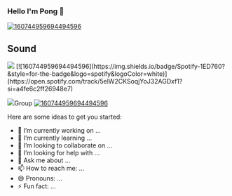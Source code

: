 ### Hello I'm Pong 👋

[![160744959694494596]( https://i.ibb.co/HXHSXnc/Kapong-Mini.png )](https://github.com/Kapongz?tab=repositories)

<!--  <img src="https://i.ibb.co/HXHSXnc/Kapong-Mini.png" alt="Kapong-Mini" border="0" /> -->

<!-- <img src="https://img.shields.io/badge/Spotify-1ED760?&style=for-the-badge&logo=spotify&logoColor=white" /> -->
<h2>Sound</h2><img src="https://github.githubassets.com/images/icons/emoji/unicode/1f3b6.png"  />
[![160744959694494596](https://img.shields.io/badge/Spotify-1ED760?&style=for-the-badge&logo=spotify&logoColor=white)](https://open.spotify.com/track/5elW2CKSoqjYoJ32AGDxf1?si=a4fe6c2ff26948e7)

<img src="https://github.githubassets.com/images/icons/emoji/unicode/1f91c.png" />Group
[![160744959694494596](https://img.shields.io/badge/Discord-5865F2?style=for-the-badge&logo=discord&logoColor=white)](https://discord.gg/F4fXj3E5)

Here are some ideas to get you started:

- 🔭 I’m currently working on ...
- 🌱 I’m currently learning ...
- 👯 I’m looking to collaborate on ...
- 🤔 I’m looking for help with ...
- 💬 Ask me about ...
- 📫 How to reach me: ...
- 😄 Pronouns: ...
- ⚡ Fun fact: ...


